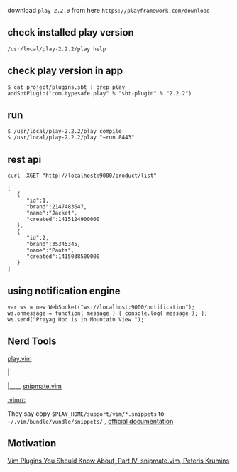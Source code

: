 
download `play 2.2.0` from here `https://playframework.com/download`

check installed play version
---------------------------------
```
/usr/local/play-2.2.2/play help
```

check play version in app
----------------------------

```
$ cat project/plugins.sbt | grep play
addSbtPlugin("com.typesafe.play" % "sbt-plugin" % "2.2.2")
```

run
-------

```
$ /usr/local/play-2.2.2/play compile
$ /usr/local/play-2.2.2/play "~run 8443"
```

rest api
--------

```
curl -XGET "http://localhost:9000/product/list"

[  
   {  
      "id":1,
      "brand":2147483647,
      "name":"Jacket",
      "created":1415124900000
   },
   {  
      "id":2,
      "brand":35345345,
      "name":"Pants",
      "created":1415038500000
   }
]
```

using notification engine
---------------------------

```
var ws = new WebSocket("ws://localhost:9000/notification");
ws.onmessage = function( message ) { console.log( message ); };
ws.send("Prayag Upd is in Mountain View.");
```

Nerd Tools
-----------

[play.vim](https://github.com/rdolgushin/play.vim)

 |

 |____ [snipmate.vim](https://github.com/msanders/snipmate.vim)


[.vimrc](https://github.com/iPrayag/.dotfiles/blob/master/.vimrc)


They say copy `$PLAY_HOME/support/vim/*.snippets` to `~/.vim/bundle/vundle/snippets/`  , [official documentation](http://www.playframework.com/documentation/1.2.3/ide)


Motivation
--------------
[Vim Plugins You Should Know About, Part IV: snipmate.vim, Peteris Krumins](http://www.catonmat.net/blog/vim-plugins-snipmate-vim/)
